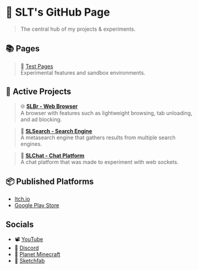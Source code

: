 # 📄 SLT's GitHub Page
> The central hub of my projects & experiments.

## 📚 Pages
> 🧪 [Test Pages](../tests/)<br>
> Experimental features and sandbox environments.

## 🚀 Active Projects
> 🌐 [**SLBr - Web Browser**](https://github.com/SLT-World/SLBr)<br>
> A browser with features such as lightweight browsing, tab unloading, and ad blocking.

> 🔎 [**SLSearch - Search Engine**](https://slsearch.eu.org/)<br>
> A metasearch engine that gathers results from multiple search engines.

> 💬 [**SLChat - Chat Platform**](https://slchat.alwaysdata.net/)<br>
> A chat platform that was made to experiment with web sockets.

## 📦 Published Platforms  
- [Itch.io](https://sltworld.itch.io/)
- [Google Play Store](https://play.google.com/store/apps/developer?id=SLT+World)

## Socials
- 📽️ [YouTube](https://www.youtube.com/@SLT-World)
- 💬 [Discord](https://discord.gg/fNmFUjmcNn)
- 🧊 [Planet Minecraft](https://www.planetminecraft.com/member/slt_world/)
- 🗽 [Sketchfab](https://sketchfab.com/SLT_World)